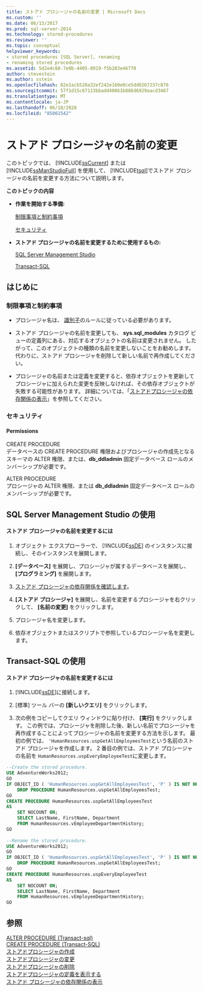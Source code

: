 ```yaml
---
title: ストアド プロシージャの名前の変更 | Microsoft Docs
ms.custom: ''
ms.date: 06/13/2017
ms.prod: sql-server-2014
ms.technology: stored-procedures
ms.reviewer: ''
ms.topic: conceptual
helpviewer_keywords:
- stored procedures [SQL Server], renaming
- renaming stored procedures
ms.assetid: 5d2e4c68-7e0b-4405-8919-f5b203e46770
author: stevestein
ms.author: sstein
ms.openlocfilehash: 02e1acb528a32ef242e160e0ce5dd0267237c876
ms.sourcegitcommit: 57f1d15c67113bbadd40861b886d6929aacd3467
ms.translationtype: MT
ms.contentlocale: ja-JP
ms.lasthandoff: 06/18/2020
ms.locfileid: "85061542"
---
```

# <a name="rename-a-stored-procedure"></a>ストアド プロシージャの名前の変更
  このトピックでは、 [!INCLUDE[ssCurrent](../../includes/sscurrent-md.md)] または [!INCLUDE[ssManStudioFull](../../includes/ssmanstudiofull-md.md)] を使用して、 [!INCLUDE[tsql](../../includes/tsql-md.md)]でストアド プロシージャの名前を変更する方法について説明します。  
  
 **このトピックの内容**  
  
-   **作業を開始する準備:**  
  
     [制限事項と制約事項](#Restrictions)  
  
     [セキュリティ](#Security)  
  
-   **ストアド プロシージャの名前を変更するために使用するもの:**  
  
     [SQL Server Management Studio](#SSMSProcedure)  
  
     [Transact-SQL](#TsqlProcedure)  
  
##  <a name="before-you-begin"></a><a name="BeforeYouBegin"></a> はじめに  
  
###  <a name="limitations-and-restrictions"></a><a name="Restrictions"></a> 制限事項と制約事項  
  
-   プロシージャ名は、 [識別子](../databases/database-identifiers.md)のルールに従っている必要があります。  
  
-   ストアド プロシージャの名前を変更しても、 **sys.sql_modules** カタログ ビューの定義列にある、対応するオブジェクトの名前は変更されません。 したがって、このオブジェクトの種類の名前を変更しないことをお勧めします。 代わりに、ストアド プロシージャを削除して新しい名前で再作成してください。  
  
-   プロシージャの名前または定義を変更すると、依存オブジェクトを更新してプロシージャに加えられた変更を反映しなければ、その依存オブジェクトが失敗する可能性があります。 詳細については、「[ストアドプロシージャの依存関係の表示](view-the-dependencies-of-a-stored-procedure.md)」を参照してください。  
  
###  <a name="security"></a><a name="Security"></a> セキュリティ  
  
####  <a name="permissions"></a><a name="Permissions"></a> Permissions  
 CREATE PROCEDURE  
 データベースの CREATE PROCEDURE 権限およびプロシージャの作成先となるスキーマの ALTER 権限、または、**db_ddladmin** 固定データベース ロールのメンバーシップが必要です。  
  
 ALTER PROCEDURE  
 プロシージャの ALTER 権限、または **db_ddladmin** 固定データベース ロールのメンバーシップが必要です。  
  
##  <a name="using-sql-server-management-studio"></a><a name="SSMSProcedure"></a> SQL Server Management Studio の使用  
  
#### <a name="to-rename-a-stored-procedure"></a>ストアド プロシージャの名前を変更するには  
  
1.  オブジェクト エクスプローラーで、 [!INCLUDE[ssDE](../../includes/ssde-md.md)] のインスタンスに接続し、そのインスタンスを展開します。  
  
2.  **[データベース]** を展開し、プロシージャが属するデータベースを展開し、 **[プログラミング]** を展開します。  
  
3.  [ストアド プロシージャの依存関係を確認します](view-the-dependencies-of-a-stored-procedure.md)。  
  
4.  **[ストアド プロシージャ]** を展開し、名前を変更するプロシージャを右クリックして、 **[名前の変更]** をクリックします。  
  
5.  プロシージャ名を変更します。  
  
6.  依存オブジェクトまたはスクリプトで参照しているプロシージャ名を変更します。  
  
##  <a name="using-transact-sql"></a><a name="TsqlProcedure"></a> Transact-SQL の使用  
  
#### <a name="to-rename-a-stored-procedure"></a>ストアド プロシージャの名前を変更するには  
  
1.  [!INCLUDE[ssDE](../../includes/ssde-md.md)]に接続します。  
  
2.  [標準] ツール バーの **[新しいクエリ]** をクリックします。  
  
3.  次の例をコピーしてクエリ ウィンドウに貼り付け、 **[実行]** をクリックします。 この例では、プロシージャを削除した後、新しい名前でプロシージャを再作成することによってプロシージャの名前を変更する方法を示します。 最初の例では、 `'HumanResources.uspGetAllEmployeesTest`という名前のストアド プロシージャを作成します。 2 番目の例では、ストアド プロシージャの名前を `HumanResources.uspEveryEmployeeTest`に変更します。  
  
```sql  
--Create the stored procedure.  
USE AdventureWorks2012;  
GO  
IF OBJECT_ID ( 'HumanResources.uspGetAllEmployeesTest', 'P' ) IS NOT NULL   
    DROP PROCEDURE HumanResources.uspGetAllEmployeesTest;  
GO  
CREATE PROCEDURE HumanResources.uspGetAllEmployeesTest  
AS  
    SET NOCOUNT ON;  
    SELECT LastName, FirstName, Department  
    FROM HumanResources.vEmployeeDepartmentHistory;  
GO  
  
--Rename the stored procedure.  
USE AdventureWorks2012;  
GO  
IF OBJECT_ID ( 'HumanResources.uspGetAllEmployeesTest', 'P' ) IS NOT NULL   
    DROP PROCEDURE HumanResources.uspGetAllEmployeesTest;  
GO  
CREATE PROCEDURE HumanResources.uspEveryEmployeeTest  
AS  
    SET NOCOUNT ON;  
    SELECT LastName, FirstName, Department  
    FROM HumanResources.vEmployeeDepartmentHistory;  
GO  
```  
  
## <a name="see-also"></a>参照  
 [ALTER PROCEDURE &#40;Transact-sql&#41;](/sql/t-sql/statements/alter-procedure-transact-sql)   
 [CREATE PROCEDURE &#40;Transact-SQL&#41;](/sql/t-sql/statements/create-procedure-transact-sql)   
 [ストアドプロシージャの作成](../stored-procedures/create-a-stored-procedure.md)   
 [ストアドプロシージャの変更](../stored-procedures/modify-a-stored-procedure.md)   
 [ストアドプロシージャの削除](../stored-procedures/delete-a-stored-procedure.md)   
 [ストアドプロシージャの定義を表示する](view-the-definition-of-a-stored-procedure.md)   
 [ストアド プロシージャの依存関係の表示](view-the-dependencies-of-a-stored-procedure.md)  
  
  
